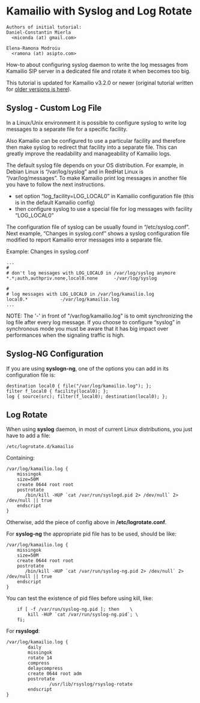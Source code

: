 # Kamailio with Syslog and Log Rotate

    Authors of initial tutorial:
    Daniel-Constantin Mierla
      <miconda (at) gmail.com>

    Elena-Ramona Modroiu
      <ramona (at) asipto.com>

How-to about configuring syslog daemon to write the log messages from
Kamailio SIP server in a dedicated file and rotate it when becomes too
big.

This tutorial is updated for Kamailio v3.2.0 or newer (original tutorial
written for [older versions is here](http://www.kamailio.org/dokuwiki/doku.php/tutorials:debug-syslog-messages)).

## Syslog - Custom Log File

In a Linux/Unix environment it is possible to configure syslog to write
log messages to a separate file for a specific facility.

Also Kamailio can be configured to use a particular facility and
therefore then make syslog to redirect that facility into a separate
file. This can greatly improve the readability and manageability of
Kamailio logs.

The default syslog file depends on your OS distribution. For example, in
Debian Linux is “/var/log/syslog” and in RedHat Linux is
“/var/log/messages”. To make Kamailio print log messages in another file
you have to follow the next instructions.

-   set option “log_facility=LOG_LOCAL0” in Kamailio configuration file
    (this is in the default Kamailio config)
-   then configure syslog to use a special file for log messages with
    facility “LOG_LOCAL0”

The configuration file of syslog can be usually found in
“/etc/syslog.conf”. Next example, “Changes in syslog.conf” shows a
syslog configuration file modified to report Kamailio error messages
into a separate file.

Example: Changes in syslog.conf

    ...
    #
    # don't log messages with LOG_LOCAL0 in /var/log/syslog anymore
    *.*;auth,authpriv.none,local0.none      -/var/log/syslog

    #
    # log messages with LOG_LOCAL0 in /var/log/kamailio.log
    local0.*            -/var/log/kamailio.log
    ...

NOTE: The '-' in front of "/var/log/kamailio.log" is to omit
synchronizing the log file after every log message. If you choose to
configure “syslog” in synchronous mode you must be aware that it has big
impact over performances when the signaling traffic is high.

## Syslog-NG Configuration

If you are using **syslogn-ng**, one of the options you can add in its
configuration file is:

    destination local0 { file("/var/log/kamailio.log"); };
    filter f_local0 { facility(local0); };
    log { source(src); filter(f_local0); destination(local0); };

## Log Rotate

When using **syslog** daemon, in most of current Linux distributions,
you just have to add a file:

    /etc/logrotate.d/kamailio 

Containing:

    /var/log/kamailio.log {
        missingok
        size=50M
        create 0644 root root
        postrotate
           /bin/kill -HUP `cat /var/run/syslogd.pid 2> /dev/null` 2> /dev/null || true
        endscript
    }

Otherwise, add the piece of config above in **/etc/logrotate.conf**.

For **syslog-ng** the appropriate pid file has to be used, should be
like:

    /var/log/kamailio.log {
        missingok
        size=50M
        create 0644 root root
        postrotate
           /bin/kill -HUP `cat /var/run/syslog-ng.pid 2> /dev/null` 2> /dev/null || true
        endscript
    }

You can test the existence of pid files before using kill, like:

        if [ -f /var/run/syslog-ng.pid ]; then    \
            kill -HUP `cat /var/run/syslog-ng.pid`; \
        fi;

For **rsyslogd**:

    /var/log/kamailio.log {
            daily
            missingok
            rotate 14
            compress
            delaycompress
            create 0644 root adm
            postrotate
                    /usr/lib/rsyslog/rsyslog-rotate
            endscript
    }
